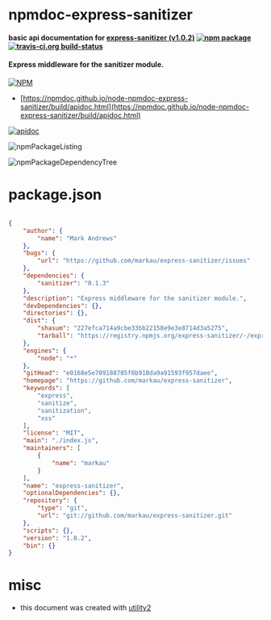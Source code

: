 # npmdoc-express-sanitizer

#### basic api documentation for  [express-sanitizer (v1.0.2)](https://github.com/markau/express-sanitizer)  [![npm package](https://img.shields.io/npm/v/npmdoc-express-sanitizer.svg?style=flat-square)](https://www.npmjs.org/package/npmdoc-express-sanitizer) [![travis-ci.org build-status](https://api.travis-ci.org/npmdoc/node-npmdoc-express-sanitizer.svg)](https://travis-ci.org/npmdoc/node-npmdoc-express-sanitizer)

#### Express middleware for the sanitizer module.

[![NPM](https://nodei.co/npm/express-sanitizer.png?downloads=true&downloadRank=true&stars=true)](https://www.npmjs.com/package/express-sanitizer)

- [https://npmdoc.github.io/node-npmdoc-express-sanitizer/build/apidoc.html](https://npmdoc.github.io/node-npmdoc-express-sanitizer/build/apidoc.html)

[![apidoc](https://npmdoc.github.io/node-npmdoc-express-sanitizer/build/screenCapture.buildCi.browser.%252Ftmp%252Fbuild%252Fapidoc.html.png)](https://npmdoc.github.io/node-npmdoc-express-sanitizer/build/apidoc.html)

![npmPackageListing](https://npmdoc.github.io/node-npmdoc-express-sanitizer/build/screenCapture.npmPackageListing.svg)

![npmPackageDependencyTree](https://npmdoc.github.io/node-npmdoc-express-sanitizer/build/screenCapture.npmPackageDependencyTree.svg)



# package.json

```json

{
    "author": {
        "name": "Mark Andrews"
    },
    "bugs": {
        "url": "https://github.com/markau/express-sanitizer/issues"
    },
    "dependencies": {
        "sanitizer": "0.1.3"
    },
    "description": "Express middleware for the sanitizer module.",
    "devDependencies": {},
    "directories": {},
    "dist": {
        "shasum": "227efca714a9cbe33bb22158e9e3e8714d3a5275",
        "tarball": "https://registry.npmjs.org/express-sanitizer/-/express-sanitizer-1.0.2.tgz"
    },
    "engines": {
        "node": "*"
    },
    "gitHead": "e0168e5e709188705f6b918da9a91593f957daee",
    "homepage": "https://github.com/markau/express-sanitizer",
    "keywords": [
        "express",
        "sanitize",
        "sanitization",
        "xss"
    ],
    "license": "MIT",
    "main": "./index.js",
    "maintainers": [
        {
            "name": "markau"
        }
    ],
    "name": "express-sanitizer",
    "optionalDependencies": {},
    "repository": {
        "type": "git",
        "url": "git://github.com/markau/express-sanitizer.git"
    },
    "scripts": {},
    "version": "1.0.2",
    "bin": {}
}
```



# misc
- this document was created with [utility2](https://github.com/kaizhu256/node-utility2)
